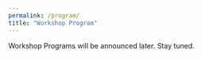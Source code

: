 ```yaml
---
permalink: /program/
title: "Workshop Program"
---
```


Workshop Programs will be announced later. Stay tuned.
